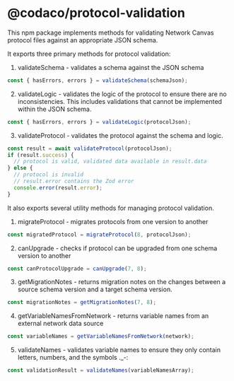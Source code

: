 # @codaco/protocol-validation

This npm package implements methods for validating Network Canvas protocol files against an appropriate JSON schema.

It exports three primary methods for protocol validation:

1. validateSchema - validates a schema against the JSON schema

```js
const { hasErrors, errors } = validateSchema(schemaJson);
```

2. validateLogic - validates the logic of the protocol to ensure there are no inconsistencies. This includes validations that cannot be implemented within the JSON schema.

```js
const { hasErrors, errors } = validateLogic(protocolJson);
```

3. validateProtocol - validates the protocol against the schema and logic.

```js
const result = await validateProtocol(protocolJson);
if (result.success) {
  // protocol is valid, validated data available in result.data
} else {
  // protocol is invalid
  // result.error contains the Zod error
  console.error(result.error);
}
```

It also exports several utility methods for managing protocol validation.

1. migrateProtocol - migrates protocols from one version to another

```js
const migratedProtocol = migrateProtocol(8, protocolJson);
```
2. canUpgrade - checks if protocol can be upgraded from one schema version to another

```js
const canProtocolUpgrade = canUpgrade(7, 8);
```

3. getMigrationNotes - returns migration notes on the changes between a source schema version and a target schema version.

```js
const migrationNotes = getMigrationNotes(7, 8);
```

4. getVariableNamesFromNetwork - returns variable names from an external network data source

```js
const variableNames = getVariableNamesFromNetwork(network);
```

5. validateNames - validates variable names to ensure they only contain letters, numbers, and the symbols ._-:
```js
const validationResult = validateNames(variableNamesArray);
```
